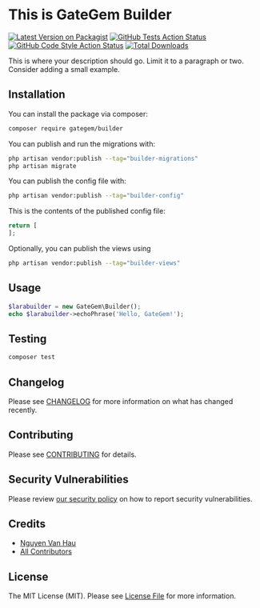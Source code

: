 # This is GateGem Builder

[![Latest Version on Packagist](https://img.shields.io/packagist/v/GateGem/builder.svg?style=flat-square)](https://packagist.org/packages/GateGem/builder)
[![GitHub Tests Action Status](https://img.shields.io/github/workflow/status/GateGem/builder/run-tests?label=tests)](https://github.com/GateGem/builder/actions?query=workflow%3Arun-tests+branch%3Amain)
[![GitHub Code Style Action Status](https://img.shields.io/github/workflow/status/GateGem/builder/Fix%20PHP%20code%20style%20issues?label=code%20style)](https://github.com/GateGem/builder/actions?query=workflow%3A"Fix+PHP+code+style+issues"+branch%3Amain)
[![Total Downloads](https://img.shields.io/packagist/dt/GateGem/builder.svg?style=flat-square)](https://packagist.org/packages/GateGem/builder)

This is where your description should go. Limit it to a paragraph or two. Consider adding a small example.


## Installation

You can install the package via composer:

```bash
composer require gategem/builder
```

You can publish and run the migrations with:

```bash
php artisan vendor:publish --tag="builder-migrations"
php artisan migrate
```

You can publish the config file with:

```bash
php artisan vendor:publish --tag="builder-config"
```

This is the contents of the published config file:

```php
return [
];
```

Optionally, you can publish the views using

```bash
php artisan vendor:publish --tag="builder-views"
```

## Usage

```php
$larabuilder = new GateGem\Builder();
echo $larabuilder->echoPhrase('Hello, GateGem!');
```

## Testing

```bash
composer test
```

## Changelog

Please see [CHANGELOG](CHANGELOG.md) for more information on what has changed recently.

## Contributing

Please see [CONTRIBUTING](CONTRIBUTING.md) for details.

## Security Vulnerabilities

Please review [our security policy](../../security/policy) on how to report security vulnerabilities.

## Credits

- [Nguyen Van Hau](https://github.com/GateGem)
- [All Contributors](../../contributors)

## License

The MIT License (MIT). Please see [License File](LICENSE.md) for more information.
